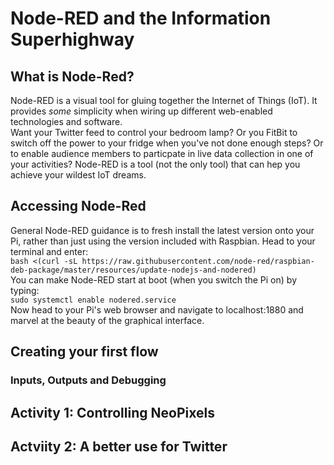 # Node-RED and the Information Superhighway
## What is Node-Red?
Node-RED is a visual tool for gluing together the Internet of Things (IoT). It provides _some_ simplicity when wiring up different web-enabled technologies and software.  
Want your Twitter feed to control your bedroom lamp? Or you FitBit to switch off the power to your fridge when you've not done enough steps? Or to enable audience members to particpate in live data collection in one of your activities? Node-RED is a tool (not the only tool) that can hep you achieve your wildest IoT dreams.  
## Accessing Node-Red
General Node-RED guidance is to fresh install the latest version onto your Pi, rather than just using the version included with Raspbian. Head to your terminal and enter:  
`bash <(curl -sL https://raw.githubusercontent.com/node-red/raspbian-deb-package/master/resources/update-nodejs-and-nodered)`  
You can make Node-RED start at boot (when you switch the Pi on) by typing:  
`sudo systemctl enable nodered.service`  
Now head to your Pi's web browser and navigate to localhost:1880 and marvel at the beauty of the graphical interface.  
## Creating your first flow
### Inputs, Outputs and Debugging
## Activity 1: Controlling NeoPixels
## Actviity 2: A better use for Twitter
